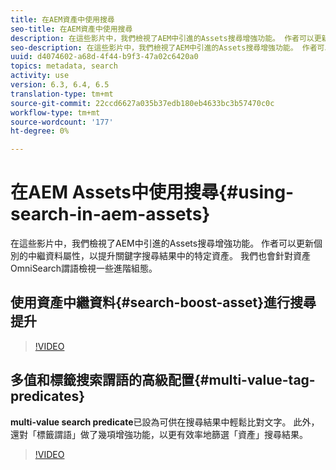 ```yaml
---
title: 在AEM資產中使用搜尋
seo-title: 在AEM資產中使用搜尋
description: 在這些影片中，我們檢視了AEM中引進的Assets搜尋增強功能。 作者可以更新個別的中繼資料屬性，以提升關鍵字搜尋結果中的特定資產。 我們也會針對資產OmniSearch謂語檢視一些進階組態。
seo-description: 在這些影片中，我們檢視了AEM中引進的Assets搜尋增強功能。 作者可以更新個別的中繼資料屬性，以提升關鍵字搜尋結果中的特定資產。 我們也會針對資產OmniSearch謂語檢視一些進階組態。
uuid: d4074602-a68d-4f44-b9f3-47a02c6420a0
topics: metadata, search
activity: use
version: 6.3, 6.4, 6.5
translation-type: tm+mt
source-git-commit: 22ccd6627a035b37edb180eb4633bc3b57470c0c
workflow-type: tm+mt
source-wordcount: '177'
ht-degree: 0%

---
```



# 在AEM Assets中使用搜尋{#using-search-in-aem-assets}

在這些影片中，我們檢視了AEM中引進的Assets搜尋增強功能。 作者可以更新個別的中繼資料屬性，以提升關鍵字搜尋結果中的特定資產。 我們也會針對資產OmniSearch謂語檢視一些進階組態。

## 使用資產中繼資料{#search-boost-asset}進行搜尋提升

>[!VIDEO](https://video.tv.adobe.com/v/16766/?quality=9&learn=on)

## 多值和標籤搜索謂語的高級配置{#multi-value-tag-predicates}

**multi-value search predicate**&#x200B;已設為可供在搜尋結果中輕鬆比對文字。 此外，還對「標籤謂語」做了幾項增強功能，以更有效率地篩選「資產」搜尋結果。

>[!VIDEO](https://video.tv.adobe.com/v/16457/?quality=9&learn=on)
